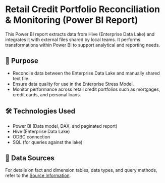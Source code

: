 # Retail Credit Portfolio Reconciliation & Monitoring (Power BI Report)

This Power BI report extracts data from Hive (Enterprise Data Lake) and integrates it with external files shared by local teams. It performs transformations within Power BI to support analytical and reporting needs.

## 📌 Purpose
- Reconcile data between the Enterprise Data Lake and manually shared text file.
- Ensure data quality for use in the Enterprise Stress Model.
- Monitor performance across retail credit portfolios such as mortgages, credit cards, and personal loans.

## 🛠️ Technologies Used
- Power BI (Data model, DAX, and paginated report)
- Hive (Enterprise Data Lake)
- ODBC connection
- SQL (for queries against the lake)

## 🔗 Data Sources
For details on fact and dimension tables, data types, and query methods, refer to the [Source Information](./Source.md).

